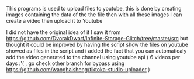 This programs is used  to upload files to youtube, this is done by creating images containing the data of the the file then with all these images I can create a video then upload it to Youtube 

I did not have the original idea of it I saw it from https://github.com/DvorakDwarf/Infinite-Storage-Glitch/tree/master/src but thought it could be improved by having the script show the files on youtube showed as files in the script and i added the fact that you can automaticaly add the video generated to the channel using youtube api ( 6 videos per days :'( , go check other branch for bypass using https://github.com/wanghaisheng/tiktoka-studio-uploader )
